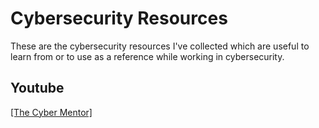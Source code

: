 # Cybersecurity Resources
These are the cybersecurity resources I've collected which are useful to learn from or to use as a reference while working in cybersecurity.

## Youtube
[[The Cyber Mentor]](https://www.youtube.com/@TCMSecurityAcademy)
